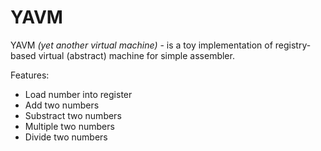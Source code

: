 # YAVM

YAVM *(yet another virtual machine)* - is a toy implementation of registry-based virtual (abstract) machine for simple assembler.

Features:
- Load number into register
- Add two numbers
- Substract two numbers
- Multiple two numbers
- Divide two numbers
